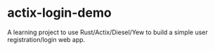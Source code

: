# actix-login-demo

A learning project to use Rust/Actix/Diesel/Yew to build a simple user registration/login web app.
